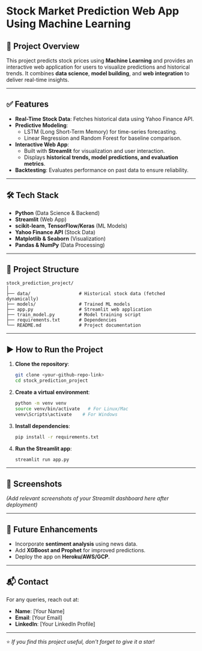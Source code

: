 
# Stock Market Prediction Web App Using Machine Learning

## 📌 Project Overview
This project predicts stock prices using **Machine Learning** and provides an interactive web application for users to visualize predictions and historical trends. It combines **data science**, **model building**, and **web integration** to deliver real-time insights.

---

## ✅ Features
- **Real-Time Stock Data**: Fetches historical data using Yahoo Finance API.
- **Predictive Modeling**:
  - LSTM (Long Short-Term Memory) for time-series forecasting.
  - Linear Regression and Random Forest for baseline comparison.
- **Interactive Web App**:
  - Built with **Streamlit** for visualization and user interaction.
  - Displays **historical trends, model predictions, and evaluation metrics**.
- **Backtesting**: Evaluates performance on past data to ensure reliability.

---

## 🛠️ Tech Stack
- **Python** (Data Science & Backend)
- **Streamlit** (Web App)
- **scikit-learn**, **TensorFlow/Keras** (ML Models)
- **Yahoo Finance API** (Stock Data)
- **Matplotlib & Seaborn** (Visualization)
- **Pandas & NumPy** (Data Processing)

---

## 📂 Project Structure
```
stock_prediction_project/
│
├── data/                  # Historical stock data (fetched dynamically)
├── models/                # Trained ML models
├── app.py                 # Streamlit web application
├── train_model.py         # Model training script
├── requirements.txt       # Dependencies
└── README.md              # Project documentation
```

---

## ▶️ How to Run the Project

1. **Clone the repository**:
   ```bash
   git clone <your-github-repo-link>
   cd stock_prediction_project
   ```

2. **Create a virtual environment**:
   ```bash
   python -m venv venv
   source venv/bin/activate   # For Linux/Mac
   venv\Scripts\activate    # For Windows
   ```

3. **Install dependencies**:
   ```bash
   pip install -r requirements.txt
   ```

4. **Run the Streamlit app**:
   ```bash
   streamlit run app.py
   ```

---

## 📸 Screenshots
*(Add relevant screenshots of your Streamlit dashboard here after deployment)*

---

## 🔮 Future Enhancements
- Incorporate **sentiment analysis** using news data.
- Add **XGBoost and Prophet** for improved predictions.
- Deploy the app on **Heroku/AWS/GCP**.

---

## 📬 Contact
For any queries, reach out at:
- **Name**: [Your Name]
- **Email**: [Your Email]
- **LinkedIn**: [Your LinkedIn Profile]

---

⭐ *If you find this project useful, don't forget to give it a star!*
